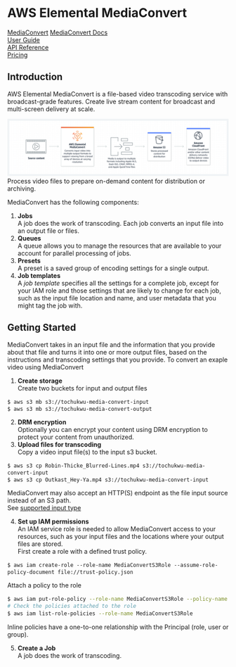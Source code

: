 # AWS Elemental MediaConvert  
[MediaConvert](https://aws.amazon.com/mediaconvert/)
[MediaConvert Docs](https://docs.aws.amazon.com/mediaconvert/index.html)   
[User Guide](https://docs.aws.amazon.com/mediaconvert/latest/ug/what-is.html)    
[API Reference](https://docs.aws.amazon.com/mediaconvert/latest/apireference/custom-endpoints.html)   
[Pricing](https://aws.amazon.com/mediaconvert/pricing/)   

## Introduction  
AWS Elemental MediaConvert is a file-based video transcoding service with broadcast-grade features. Create live stream content for broadcast and multi-screen delivery at scale.

![](aws-elemental-mediaConvert.png)
Process video files to prepare on-demand content for distribution or archiving.

MediaConvert has the following components:
1. __Jobs__  
A job does the work of transcoding. Each job converts an input file into an output file or files.
2. __Queues__  
A queue allows you to manage the resources that are available to your account for parallel processing of jobs.
3. __Presets__  
A preset is a saved group of encoding settings for a single output.  
4. __Job templates__  
A _job template_ specifies all the settings for a complete job, except for your IAM role and those settings that are likely to change for each job, such as the input file location and name, and user metadata that you might tag the job with.  

## Getting Started  
MediaConvert takes in an input file and the information that you provide about that file and turns it into one or more output files, based on the instructions and transcoding settings that you provide.
To convert an exaple video using MediaConvert
1. __Create storage__  
Create two buckets for input and output files
```
$ aws s3 mb s3://tochukwu-media-convert-input
$ aws s3 mb s3://tochukwu-media-convert-output
```
2. __DRM encryption__  
Optionally you can encrypt your content using DRM encryption to protect your content from unauthorized.  
3. __Upload files for transcoding__   
Copy a video input file(s) to the input s3 bucket.
```
$ aws s3 cp Robin-Thicke_Blurred-Lines.mp4 s3://tochukwu-media-convert-input
$ aws s3 cp Outkast_Hey-Ya.mp4 s3://tochukwu-media-convert-input
```
MediaConvert may also accept an HTTP(S) endpoint as the file input source instead of an S3 path.  
See [supported input type](https://docs.aws.amazon.com/mediaconvert/latest/ug/reference-codecs-containers-input.html)  

4. __Set up IAM permissions__   
An IAM service role is needed to allow MediaConvert access to your resources, such as your input files and the locations where your output files are stored.   
First create a role with a defined trust policy.
```
$ aws iam create-role --role-name MediaConvertS3Role --assume-role-policy-document file://trust-policy.json
```
Attach a policy to the role
```bash
$ aws iam put-role-policy --role-name MediaConvertS3Role --policy-name S3ReadWritePolicy --policy-document file://s3-permission.json
# Check the policies attached to the role
$ aws iam list-role-policies --role-name MediaConvertS3Role
```
Inline policies have a one-to-one relationship with the Principal (role, user or group).

5. __Create a Job__  
A job does the work of transcoding.
